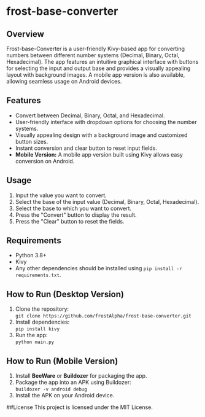 # frost-base-converter


## Overview
Frost-base-Converter is a user-friendly Kivy-based app for converting numbers between different number systems (Decimal, Binary, Octal, Hexadecimal). The app features an intuitive graphical interface with buttons for selecting the input and output base and provides a visually appealing layout with background images. A mobile app version is also available, allowing seamless usage on Android devices.

## Features
- Convert between Decimal, Binary, Octal, and Hexadecimal.
- User-friendly interface with dropdown options for choosing the number systems.
- Visually appealing design with a background image and customized button sizes.
- Instant conversion and clear button to reset input fields.
- **Mobile Version:** A mobile app version built using Kivy allows easy conversion on Android.

## Usage
1. Input the value you want to convert.
2. Select the base of the input value (Decimal, Binary, Octal, Hexadecimal).
3. Select the base to which you want to convert.
4. Press the "Convert" button to display the result.
5. Press the "Clear" button to reset the fields.

## Requirements
- Python 3.8+
- Kivy
- Any other dependencies should be installed using `pip install -r requirements.txt`.

## How to Run (Desktop Version)
1. Clone the repository:  
   `git clone https://github.com/frostAlpha/frost-base-converter.git`
2. Install dependencies:  
   `pip install kivy`
3. Run the app:  
   `python main.py`

## How to Run (Mobile Version)
1. Install **BeeWare** or **Buildozer** for packaging the app.
2. Package the app into an APK using Buildozer:  
   `buildozer -v android debug`
3. Install the APK on your Android device.

 ##License
This project is licensed under the MIT License.
